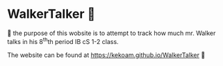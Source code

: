 # WalkerTalker :bear:
💯
the purpose of this wobsite is to attempt to track how much mr. Walker talks in his 8<sup>th</sup>th period IB cS 1-2 class. 

The website can be found at https://kekoam.github.io/WalkerTalker 💯
